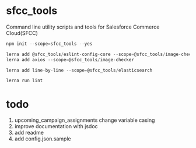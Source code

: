 # sfcc_tools
Command line utility scripts and tools for Salesforce Commerce Cloud(SFCC)

```js
npm init --scope=sfcc_tools --yes

lerna add @sfcc_tools/eslint-config-core --scope=@sfcc_tools/image-checker
lerna add axios --scope=@sfcc_tools/image-checker

lerna add line-by-line --scope=@sfcc_tools/elasticsearch

lerna run lint
```


# todo

1. upcoming_campaign_assignments change variable casing
2. improve documentation with jsdoc
3. add readme
4. add config.json.sample
